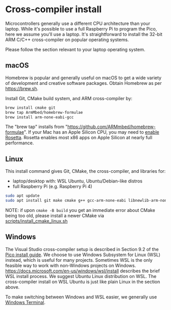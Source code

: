 # Cross-compiler install

Microcontrollers generally use a different CPU architecture than your laptop.
While it's possible to use a full Raspberry Pi to program the Pico, here we assume you'll use a laptop.
It's straightforward to install the 32-bit ARM C/C++ cross-compiler on popular operating systems.

Please follow the section relevant to your laptop operating system.

## macOS

Homebrew is popular and generally useful on macOS to get a wide variety of development and creative software packages.
Obtain Homebrew as per https://brew.sh.

Install Git, CMake build system, and ARM cross-compiler by:

```sh
brew install cmake git
brew tap ArmMbed/homebrew-formulae
brew install arm-none-eabi-gcc
```

The "brew tap" installs from "https://github.com/ARMmbed/homebrew-formulae".
If your Mac has an Apple Silicon CPU, you may need to [enable Rosetta](https://support.apple.com/en-us/HT211861).
Rosetta enables most x86 apps on Apple Silicon at nearly full performance.

## Linux

This install command gives Git, CMake, the cross-compiler, and libraries for:

* laptop/desktop with: WSL Ubuntu, Ubuntu/Debian-like distros
* full Raspberry Pi (e.g. Raspberry Pi 4)

```sh
sudo apt update
sudo apt install git make cmake g++ gcc-arm-none-eabi libnewlib-arm-none-eabi libstdc++-arm-none-eabi-newlib
```

NOTE: if upon `cmake -B build` you get an immediate error about CMake being too old,
please install a newer CMake via [scripts/install_cmake_linux.sh](../scripts/install_cmake_linux.sh)

## Windows

The Visual Studio cross-compiler setup is described in Section 9.2 of the
[Pico install guide](https://datasheets.raspberrypi.com/pico/getting-started-with-pico.pdf).
We choose to use Windows Subsystem for Linux (WSL) instead, which is useful for many projects.
Sometimes WSL is the only feasible way to work with non-Windows projects on Windows.
https://docs.microsoft.com/en-us/windows/wsl/install describes the brief WSL install process.
We suggest Ubuntu Linux distribution on WSL.
The cross-compiler install on WSL Ubuntu is just like plain Linux in the section above.

To make switching between Windows and WSL easier, we generally use
[Windows Terminal](https://docs.microsoft.com/en-us/windows/terminal/install).
